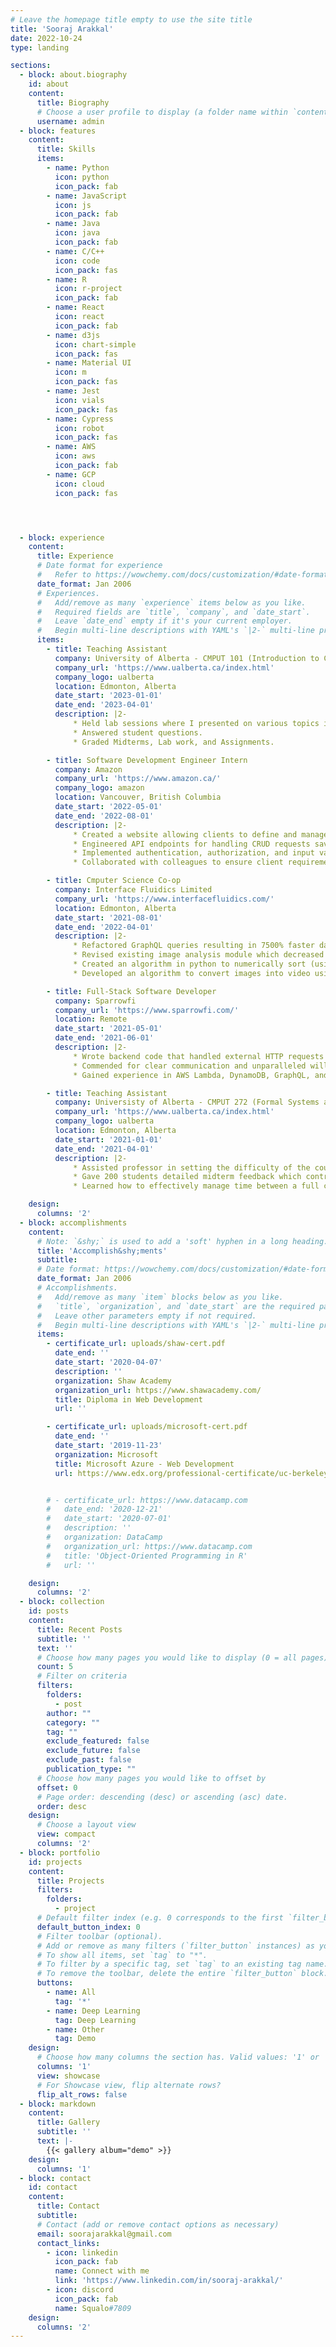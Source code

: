 ```yaml
---
# Leave the homepage title empty to use the site title
title: 'Sooraj Arakkal'
date: 2022-10-24
type: landing

sections:
  - block: about.biography
    id: about
    content:
      title: Biography
      # Choose a user profile to display (a folder name within `content/authors/`)
      username: admin
  - block: features
    content:
      title: Skills
      items:
        - name: Python
          icon: python
          icon_pack: fab
        - name: JavaScript
          icon: js
          icon_pack: fab
        - name: Java
          icon: java
          icon_pack: fab
        - name: C/C++
          icon: code
          icon_pack: fas
        - name: R
          icon: r-project
          icon_pack: fab
        - name: React
          icon: react
          icon_pack: fab
        - name: d3js
          icon: chart-simple
          icon_pack: fas
        - name: Material UI
          icon: m
          icon_pack: fas
        - name: Jest
          icon: vials
          icon_pack: fas
        - name: Cypress
          icon: robot
          icon_pack: fas
        - name: AWS
          icon: aws
          icon_pack: fab
        - name: GCP
          icon: cloud
          icon_pack: fas




  - block: experience
    content:
      title: Experience
      # Date format for experience
      #   Refer to https://wowchemy.com/docs/customization/#date-format
      date_format: Jan 2006
      # Experiences.
      #   Add/remove as many `experience` items below as you like.
      #   Required fields are `title`, `company`, and `date_start`.
      #   Leave `date_end` empty if it's your current employer.
      #   Begin multi-line descriptions with YAML's `|2-` multi-line prefix.
      items:
        - title: Teaching Assistant
          company: University of Alberta - CMPUT 101 (Introduction to Computing)
          company_url: 'https://www.ualberta.ca/index.html'
          company_logo: ualberta
          location: Edmonton, Alberta
          date_start: '2023-01-01'
          date_end: '2023-04-01'
          description: |2-
              * Held lab sessions where I presented on various topics in Computing Science.
              * Answered student questions.
              * Graded Midterms, Lab work, and Assignments.

        - title: Software Development Engineer Intern
          company: Amazon
          company_url: 'https://www.amazon.ca/'
          company_logo: amazon
          location: Vancouver, British Columbia
          date_start: '2022-05-01'
          date_end: '2022-08-01'
          description: |2- 
              * Created a website allowing clients to define and manage customer cohorts, facilitating personalized recommendations.
              * Engineered API endpoints for handling CRUD requests saving 36,000 hours and $1.6 million annually.
              * Implemented authentication, authorization, and input validation to ensure app security and robustness.
              * Collaborated with colleagues to ensure client requirements were met, assuming full ownership of the project from initial design to successful implementation.

        - title: Cmputer Science Co-op
          company: Interface Fluidics Limited
          company_url: 'https://www.interfacefluidics.com/'
          location: Edmonton, Alberta
          date_start: '2021-08-01'
          date_end: '2022-04-01'
          description: |2- 
              * Refactored GraphQL queries resulting in 7500% faster data access time.
              * Revised existing image analysis module which decreased task completion time by 500% and mouse clicks by half.
              * Created an algorithm in python to numerically sort (using regex) and stack images from the database.
              * Developed an algorithm to convert images into video using Python and FFmpeg.

        - title: Full-Stack Software Developer
          company: Sparrowfi
          company_url: 'https://www.sparrowfi.com/'
          location: Remote
          date_start: '2021-05-01'
          date_end: '2021-06-01'
          description: |2- 
              * Wrote backend code that handled external HTTP requests from third party endpoints.
              * Commended for clear communication and unparalleled willingness to learn.
              * Gained experience in AWS Lambda, DynamoDB, GraphQL, and styling in CSS using Bulma.io.

        - title: Teaching Assistant
          company: Universisty of Alberta - CMPUT 272 (Formal Systems and Logic in Computing Science) 
          company_url: 'https://www.ualberta.ca/index.html'
          company_logo: ualberta
          location: Edmonton, Alberta
          date_start: '2021-01-01'
          date_end: '2021-04-01'
          description: |2- 
              * Assisted professor in setting the difficulty of the course, grading student assignments, and replying to queries.
              * Gave 200 students detailed midterm feedback which contributed to 10% higher average marks in final exam.
              * Learned how to effectively manage time between a full course load and working a part-time job.

    design:
      columns: '2'
  - block: accomplishments
    content:
      # Note: `&shy;` is used to add a 'soft' hyphen in a long heading.
      title: 'Accomplish&shy;ments'
      subtitle:
      # Date format: https://wowchemy.com/docs/customization/#date-format
      date_format: Jan 2006
      # Accomplishments.
      #   Add/remove as many `item` blocks below as you like.
      #   `title`, `organization`, and `date_start` are the required parameters.
      #   Leave other parameters empty if not required.
      #   Begin multi-line descriptions with YAML's `|2-` multi-line prefix.
      items:
        - certificate_url: uploads/shaw-cert.pdf
          date_end: ''
          date_start: '2020-04-07'
          description: ''
          organization: Shaw Academy
          organization_url: https://www.shawacademy.com/
          title: Diploma in Web Development
          url: ''

        - certificate_url: uploads/microsoft-cert.pdf
          date_end: ''
          date_start: '2019-11-23'
          organization: Microsoft
          title: Microsoft Azure - Web Development
          url: https://www.edx.org/professional-certificate/uc-berkeleyx-blockchain-fundamentals


        # - certificate_url: https://www.datacamp.com
        #   date_end: '2020-12-21'
        #   date_start: '2020-07-01'
        #   description: ''
        #   organization: DataCamp
        #   organization_url: https://www.datacamp.com
        #   title: 'Object-Oriented Programming in R'
        #   url: ''

    design:
      columns: '2'
  - block: collection
    id: posts
    content:
      title: Recent Posts
      subtitle: ''
      text: ''
      # Choose how many pages you would like to display (0 = all pages)
      count: 5
      # Filter on criteria
      filters:
        folders:
          - post
        author: ""
        category: ""
        tag: ""
        exclude_featured: false
        exclude_future: false
        exclude_past: false
        publication_type: ""
      # Choose how many pages you would like to offset by
      offset: 0
      # Page order: descending (desc) or ascending (asc) date.
      order: desc
    design:
      # Choose a layout view
      view: compact
      columns: '2'
  - block: portfolio
    id: projects
    content:
      title: Projects
      filters:
        folders:
          - project
      # Default filter index (e.g. 0 corresponds to the first `filter_button` instance below).
      default_button_index: 0
      # Filter toolbar (optional).
      # Add or remove as many filters (`filter_button` instances) as you like.
      # To show all items, set `tag` to "*".
      # To filter by a specific tag, set `tag` to an existing tag name.
      # To remove the toolbar, delete the entire `filter_button` block.
      buttons:
        - name: All
          tag: '*'
        - name: Deep Learning
          tag: Deep Learning
        - name: Other
          tag: Demo
    design:
      # Choose how many columns the section has. Valid values: '1' or '2'.
      columns: '1'
      view: showcase
      # For Showcase view, flip alternate rows?
      flip_alt_rows: false
  - block: markdown
    content:
      title: Gallery
      subtitle: ''
      text: |-
        {{< gallery album="demo" >}}
    design:
      columns: '1'
  - block: contact
    id: contact
    content:
      title: Contact
      subtitle:
      # Contact (add or remove contact options as necessary)
      email: soorajarakkal@gmail.com
      contact_links:
        - icon: linkedin
          icon_pack: fab
          name: Connect with me
          link: 'https://www.linkedin.com/in/sooraj-arakkal/'
        - icon: discord
          icon_pack: fab
          name: Squalo#7809
    design:
      columns: '2'
---
```

